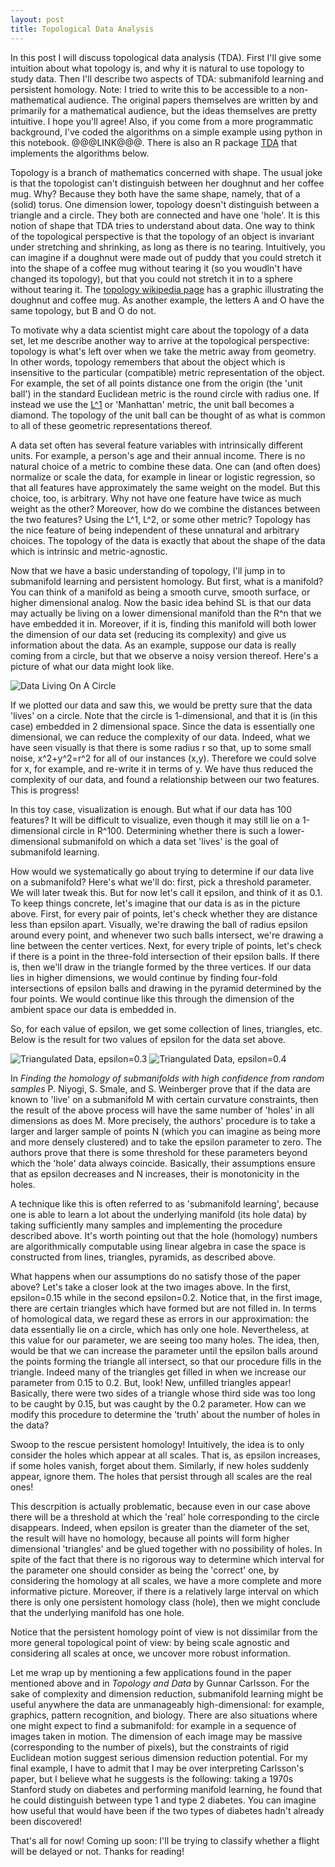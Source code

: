 ```yaml
---
layout: post
title: Topological Data Analysis
---
```


 In this post I will discuss topological data analysis (TDA). First I'll give some intuition about what topology is, and why it is natural to use topology to study data. Then I'll describe two aspects of TDA: submanifold learning and persistent homology.  Note: I tried to write this to be accessible to a non-mathematical audience. The original papers themselves are written by and primarily for a mathematical audience, but the ideas themselves are pretty intuitive. I hope you'll agree! Also, if you come from a more programmatic background, I've coded the algorithms on a simple example using python in this notebook. @@@LINK@@@. There is also an R package [TDA](https://cran.r-project.org/web/packages/TDA/index.html) that implements the algorithms below. 

 Topology is a branch of mathematics concerned with shape. The usual joke is that the topologist can't distinguish between her doughnut and her coffee mug. Why? Because they both have the same shape, namely, that of a (solid) torus. One dimension lower, topology doesn't distinguish between a triangle and a circle. They both are connected and have one 'hole'. It is this notion of shape that TDA tries to understand about data. One way to think of the topological perspective is that the topology of an object is invariant under stretching and shrinking, as long as there is no tearing. Intuitively, you can imagine if a doughnut were made out of puddy that you could stretch it into the shape of a coffee mug without tearing it (so you woudln't have changed its topology), but that you could not stretch it in to a sphere without tearing it. The [topology wikipedia page](https://en.wikipedia.org/wiki/Topology) has a graphic illustrating the doughnut and coffee mug. As another example, the letters A and O have the same topology, but B and O do not.

 To motivate why a data scientist might care about the topology of a data set, let me describe another way to arrive at the topological perspective: topology is what's left over when we take the metric away from geometry. In other words, topology remembers that about the object which is insensitive to the particular (compatible) metric representation of the object. For example, the set of all points distance one from the origin (the 'unit ball') in the standard Euclidean metric is the round circle with radius one. If instead we use the [L^1](https://en.wikipedia.org/wiki/Lp_space) or 'Manhattan' metric, the unit ball becomes a diamond. The topology of the unit ball can be thought of as what is common to all of these geometric representations thereof.

A data set often has several feature variables with intrinsically different units. For example, a person's age and their annual income. There is no natural choice of a metric to combine these data. One can (and often does) normalize or scale the data, for example in linear or logistic regression, so that all features have approximately the same weight on the model. But this choice, too, is arbitrary. Why not have one feature have twice as much weight as the other? Moreover, how do we combine the distances between the two features? Using the L^1, L^2, or some other metric? Topology has the nice feature of being independent of these unnatural and arbitrary choices. The topology of the data is exactly that about the shape of the data which is intrinsic and metric-agnostic.

Now that we have a basic understanding of topology, I'll jump in to submanifold learning and persistent homology. But first, what is a manifold? You can think of a manifold  as being a smooth curve, smooth surface, or higher dimensional analog. Now the basic idea behind SL is that our data may actually be living on a lower dimensional manifold than the R^n that we have embedded it in. Moreover, if it is, finding this manifold will both lower the dimension of our data set (reducing its complexity) and give us information about the data. As an example, suppose our data is really coming from a circle, but that we observe a noisy version thereof. Here's a picture of what our data might look like.

![Data Living On A Circle](https://github.com/michaelaaroncantrell/michaelaaroncantrell.github.io/blob/master/_posts/submanifold_learning/images/scatter.png?raw=true)

If we plotted our data and saw this, we would be pretty sure that the data 'lives' on a circle. Note that the circle is 1-dimensional, and that it is (in this case) embedded in 2 dimensional space. Since the data is essentially one dimensional, we can reduce the complexity of our data. Indeed, what we have seen visually is that there is some radius r so that, up to some small noise, x^2+y^2=r^2 for all of our instances (x,y). Therefore we could solve for x, for example, and re-write it in terms of y. We have thus reduced the complexity of our data, and found a relationship between our two features. This is progress!

In this toy case, visualization is enough. But what if our data has 100 features? It will be difficult to visualize, even though it may still lie on a 1-dimensional circle in R^100. Determining whether there is such a lower-dimensional submanifold on which a data set 'lives' is the goal of submanifold learning.

How would we systematically go about trying to determine if our data live on a submanifold? Here's what we'll do: first, pick a threshold parameter. We will later tweak this. But for now let's call it epsilon, and think of it as 0.1. To keep things concrete, let's imagine that our data is as in the picture above. First, for every pair of points, let's check whether they are distance less than epsilon apart. Visually, we're drawing the ball of radius epsilon around every point, and whenever two such balls intersect, we're drawing a line between the center vertices. Next, for every triple of points, let's check if there is a point in the three-fold intersection of their epsilon balls. If there is, then we'll draw in the triangle formed by the three vertices.  If our data lies in higher dimensions, we would continue by finding four-fold intersections of epsilon balls and drawing in the pyramid determined by the four points. We would continue like this through the dimension of the ambient space our data is embedded in.

So, for each value of epsilon, we get some collection of lines, triangles, etc. Below is the result for two values of epsilon for the data set above.

![Triangulated Data, epsilon=0.3](https://github.com/michaelaaroncantrell/michaelaaroncantrell.github.io/blob/master/_posts/submanifold_learning/images/2d-1.png?raw=true)
![Triangulated Data, epsilon=0.4](https://github.com/michaelaaroncantrell/michaelaaroncantrell.github.io/blob/master/_posts/submanifold_learning/images/2d-2.png?raw=true)

In *Finding the homology of submanifolds with high confidence from random samples* P. Niyogi, S. Smale, and S. Weinberger prove that if the data are known to 'live' on a submanifold M with certain curvature constraints, then the result of the above process will have the same number of 'holes' in all dimensions as does M. More precisely, the authors' procedure is to take a larger and larger sample of points N (which you can imagine as being more and more densely clustered) and to take the epsilon parameter to zero. The authors prove that there is some threshold for these parameters beyond which the 'hole' data always coincide. Basically, their assumptions ensure that as epsilon decreases and N increases, their is monotonicity in the holes.

A technique like this is often referred to as 'submanifold learning', because one is able to learn a lot about the underlying manifold (its hole data) by taking sufficiently many samples and implementing the procedure described above. It's worth pointing out that the hole (homology) numbers are algorithmically computable using linear algebra in case the space is constructed from lines, triangles, pyramids, as described above.

What happens when our assumptions do no satisfy those of the paper above? Let's take a closer look at the two images above. In the first, epsilon=0.15 while in the second epsilon=0.2. Notice that, in the first image, there are certain triangles which have formed but are not filled in. In terms of homological data, we regard these as errors in our approximation: the data essentially lie on a circle, which has only one hole. Nevertheless, at this value for our parameter, we are seeing too many holes. The idea, then, would be that we can increase the parameter until the epsilon balls around the points forming the triangle all intersect, so that our procedure fills in the triangle. Indeed many of the triangles get filled in when we increase our parameter from 0.15 to 0.2. But, look! New, unfilled triangles appear! Basically, there were two sides of a triangle whose third side was too long to be caught by 0.15, but was caught by the 0.2 parameter. How can we modify this procedure to determine the 'truth' about the number of holes in the data?

Swoop to the rescue persistent homology! Intuitively, the idea is to only consider the holes which appear at all scales. That is, as epsilon increases, if some holes vanish, forget about them. Similarly, if new holes suddenly appear, ignore them. The holes that persist through all scales are the real ones! 

This descrpition is actually problematic, because even in our case above there will be a threshold at which the 'real' hole corresponding to the circle disappears. Indeed, when epsilon is greater than the diameter of the set, the result will have no homology, because all points will form higher dimensional 'triangles' and be glued together with no possibility of holes. In spite of the fact that there is no rigorous way to determine which interval for the parameter one should consider as being the 'correct' one, by considering the homology at all scales, we have a more complete and more informative picture. Moreover, if there is a relatively large interval on which there is only one persistent homology class (hole), then we might conclude that the underlying manifold has one hole.

Notice that the persistent homology point of view is not dissimilar from the more general topological point of view: by being scale agnostic and considering all scales at once, we uncover more robust information.

Let me wrap up by mentioning a few applications found in the paper mentioned above and in *Topology and Data* by Gunnar Carlsson. For the sake of complexity and dimension reduction, submanifold learning might be useful anywhere the data are unmanageably high-dimensional: for example, graphics, pattern recognition, and biology. There are also situations where one might expect to find a submanifold: for example in a sequence of images taken in motion. The dimension of each image may be massive (corresponding to the number of pixels), but the constraints of rigid Euclidean motion suggest serious dimension reduction potential. For my final example, I have to admit that I may be over interpreting Carlsson's paper, but I believe what he suggests is the following: taking a 1970s Stanford study on diabetes and performing manifold learning, he found that he could distinguish between type 1 and type 2 diabetes. You can imagine how useful that would have been if the two types of diabetes hadn't already been discovered!

That's all for now! Coming up soon: I'll be trying to classify whether a flight will be delayed or not. Thanks for reading!